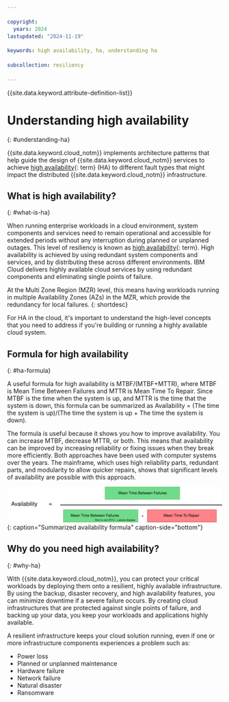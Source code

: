 ```yaml
---

copyright:
  years: 2024
lastupdated: "2024-11-19"

keywords: high availability, ha, understanding ha

subcollection: resiliency

---
```


{{site.data.keyword.attribute-definition-list}}

# Understanding high availability
{: #understanding-ha}

{{site.data.keyword.cloud_notm}} implements architecture patterns that help guide the design of {{site.data.keyword.cloud_notm}} services to achieve [high availability](#x2284708){: term} (HA) to different fault types that might impact the distributed {{site.data.keyword.cloud_notm}} infrastructure.

## What is high availability?
{: #what-is-ha}

When running enterprise workloads in a cloud environment, system components and services need to remain operational and accessible for extended periods without any interruption during planned or unplanned outages. This level of resiliency is known as [high availability](#x2284708){: term}. High availability is achieved by using redundant system components and services, and by distributing these across different environments. IBM Cloud delivers highly available cloud services by using redundant components and eliminating single points of failure.

At the Multi Zone Region (MZR) level, this means having workloads running in multiple Availability Zones (AZs) in the MZR, which provide the redundancy for local failures.
{: shortdesc}

For HA in the cloud, it's important to understand the high-level concepts that you need to address if you're building or running a highly available cloud system.

## Formula for high availability
{: #ha-formula}

A useful formula for high availability is MTBF/(MTBF+MTTR), where MTBF is Mean Time Between Failures and MTTR is Mean Time To Repair. Since MTBF is the time when the system is up, and MTTR is the time that the system is down, this formula can be summarized as Availability = (The time the system is up)/(The time the system is up + The time the system is down).

The formula is useful because it shows you how to improve availability. You can increase MTBF, decrease MTTR, or both. This means that availability can be improved by increasing reliability or fixing issues when they break more efficiently. Both approaches have been used with computer systems over the years. The mainframe, which uses high reliability parts, redundant parts, and modularity to allow quicker repairs, shows that significant levels of availability are possible with this approach.

![Availability formula.](images/availability-formula.svg "Availability formula"){: caption="Summarized availability formula" caption-side="bottom"}

## Why do you need high availability?
{: #why-ha}

With {{site.data.keyword.cloud_notm}}, you can protect your critical workloads by deploying them onto a resilient, highly available infrastructure. By using the backup, disaster recovery, and high availability features, you can minimize downtime if a severe failure occurs. By creating cloud infrastructures that are protected against single points of failure, and backing up your data, you keep your workloads and applications highly available.

A resilient infrastructure keeps your cloud solution running, even if one or more infrastructure components experiences a problem such as:

- Power loss
- Planned or unplanned maintenance
- Hardware failure
- Network failure
- Natural disaster
- Ransomware

